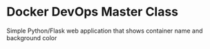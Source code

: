 # Docker DevOps Master Class
Simple Python/Flask web application that shows container name and background color
